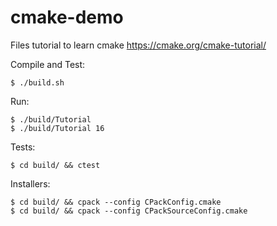 # cmake-demo
Files tutorial to learn cmake https://cmake.org/cmake-tutorial/

Compile and Test:
```
$ ./build.sh
```

Run:
```
$ ./build/Tutorial
$ ./build/Tutorial 16
```

Tests:
```
$ cd build/ && ctest
```

Installers:
```
$ cd build/ && cpack --config CPackConfig.cmake
$ cd build/ && cpack --config CPackSourceConfig.cmake
```
